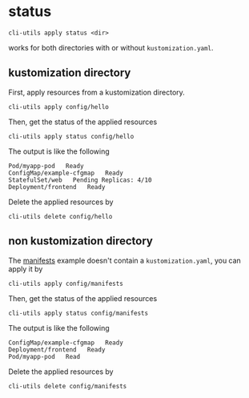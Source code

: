 # status

```
cli-utils apply status <dir>
```
works for both directories with or without `kustomization.yaml`.

## kustomization directory

First, apply resources from a kustomization directory.

```
cli-utils apply config/hello
```

Then, get the status of the applied resources
```
cli-utils apply status config/hello
```

The output is like the following
```
Pod/myapp-pod   Ready
ConfigMap/example-cfgmap   Ready
StatefulSet/web   Pending Replicas: 4/10
Deployment/frontend   Ready
```

Delete the applied resources by
```
cli-utils delete config/hello
```

## non kustomization directory

The [manifests](../config/manifests) example doesn't contain a `kustomization.yaml`, you can apply it by
```
cli-utils apply config/manifests
```

Then, get the status of the applied resources
```
cli-utils apply status config/manifests
```

The output is like the following
```
ConfigMap/example-cfgmap   Ready
Deployment/frontend   Ready
Pod/myapp-pod   Read
```

Delete the applied resources by
```
cli-utils delete config/manifests
```

